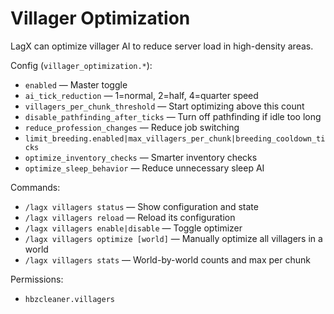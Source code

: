 # Villager Optimization

LagX can optimize villager AI to reduce server load in high-density areas.

Config (`villager_optimization.*`):

- `enabled` — Master toggle
- `ai_tick_reduction` — 1=normal, 2=half, 4=quarter speed
- `villagers_per_chunk_threshold` — Start optimizing above this count
- `disable_pathfinding_after_ticks` — Turn off pathfinding if idle too long
- `reduce_profession_changes` — Reduce job switching
- `limit_breeding.enabled|max_villagers_per_chunk|breeding_cooldown_ticks`
- `optimize_inventory_checks` — Smarter inventory checks
- `optimize_sleep_behavior` — Reduce unnecessary sleep AI

Commands:

- `/lagx villagers status` — Show configuration and state
- `/lagx villagers reload` — Reload its configuration
- `/lagx villagers enable|disable` — Toggle optimizer
- `/lagx villagers optimize [world]` — Manually optimize all villagers in a world
- `/lagx villagers stats` — World-by-world counts and max per chunk

Permissions:

- `hbzcleaner.villagers`
